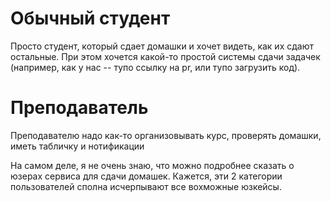# Обычный студент
Просто студент, который сдает домашки и хочет видеть, как их сдают остальные. При этом хочется какой-то простой системы сдачи задачек (например, как у нас -- тупо ссылку на pr, или тупо загрузить код).

# Преподаватель
Преподавателю надо как-то организовывать курс, проверять домашки, иметь табличку и нотификации

На самом деле, я не очень знаю, что можно подробнее сказать о юзерах сервиса для сдачи домашек. Кажется, эти 2 категории 
пользователей сполна исчерпывают все вохможные юзкейсы.
